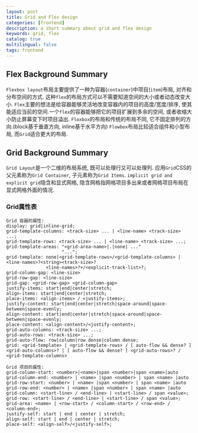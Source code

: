 ```yaml
---
layout: post
title: Grid and Flex design
categories: [frontend]
description: a short summary about grid and flex design
keywords: grid, flex
catalog: true
multilingual: false
tags: frontend
---
```


## Flex Background Summary
`Flexbox layout`布局主要提供了一种为容器(`container`)中项目(`item`)布局, 对齐和分布空间的方式. 这种`flex`的布局方式可以不需要知道空间的大小或者动态改变大小.
`Flex`主要的想法是给容器能够灵活地改变容器内的项目的高度/宽度/排序, 使其能适应当前的空间.一个`flex`的容器能够把它的项目扩展到多余的空间, 或者收缩大小防止屏幕变下时项目溢出.
`Floxbox`的布局和传统的布局不同, 它不固定排列的方向.(block基于垂直方向, inline基于水平方向)
`Flowbox`布局比较适合组件和小型布局, 而`Grid`适合更大的布局.

## Grid Background Summary
`Grid Layout`是一个二维的布局系统, 既可以处理行又可以处理列. 应用`Grid`CSS的父元素称为`Grid Container`, 子元素称为`Grid Items`.
`implicit grid and explicit grid`隐含和显式网格, 隐含网格指网格项目多出来或者网格项目布局在显式网格外面的情况.

### Grid属性表
```
Grid 容器的属性:
display: grid|inline-grid;
grid-template-columns: <track-size> ... | <line-name> <track-size> ...;
grid-template-rows: <track-size> ... | <line-name> <track-size> ...;
grid-template-areas: "<grid-area-name>|.|none| ..."
                     "...";
grid-template: none|<grid-template-rows>/<grid-template-columns> | <line-names>?<string><track-size>?
               <line-names>?+/<explicit-track-list>?;
grid-column-gap: <line-size>
grid-row-gap: <line-size>
grid-gap: <grid-row-gap> <grid-column-gap>
justify-items: start|end|center|stretch;
align-items: start|end|center|stretch;
place-items: <align-items> / <justify-items>;
justify-content: start|end|center|stretch|space-around|space-between|space-evenly;
align-content: start|end|center|stretch|space-around|space-between|space-evenly;
place-content: <align-centent>/<justify-centent>;
grid-auto-columns: <track-size> ...;
grid-auto-rows: <track-size> ...;
grid-auto-flow: row|column|row dense|column dense;
grid: <grid-template> | <grid-template-rows> / [ auto-flow && dense? ] <grid-auto-columns>? | [ auto-flow && dense? ] <grid-auto-rows>? / <grid-template-columns>

Grid 项目的属性:
grid-column-start: <number>|<name>|span <number>|span <name>|auto
grid-column-end: <number> | <name> |span <number> | span <name> |auto
grid-row-start: <number> | <name> |span <number> | span <name> |auto
grid-row-end: <number> | <name> |span <number> | span <name> |auto
grid-column: <start-line> / <end-line> | <start-line> / span <value>;
grid-row: <start-line> / <end-line> | <start-line> / span <value>;
grid-area: <name> | <row-start> / <column-start> / <row-end> / <column-end>;
justify-self: start | end | center | stretch;
align-self: start | end | center | stretch;
place-self: <align-self>/<justify-self>;
```

